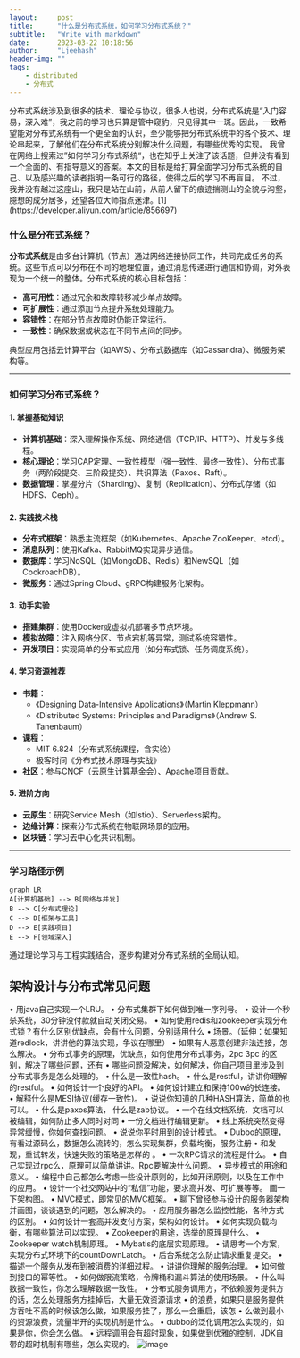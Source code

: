 ```yaml
---
layout:     post
title:      "什么是分布式系统，如何学习分布式系统？"
subtitle:   "Write with markdown"
date:       2023-03-22 10:18:56
author:     "Ljeehash"
header-img: ""
tags:
    - distributed
    - 分布式
---
```


<think>
分布式系统涉及到很多的技术、理论与协议，很多人也说，分布式系统是“入门容易，深入难”，我之前的学习也只算是管中窥豹，只见得其中一斑。因此，一致希望能对分布式系统有一个更全面的认识，至少能够把分布式系统中的各个技术、理论串起来，了解他们在分布式系统分别解决什么问题，有哪些优秀的实现。
我曾在网络上搜索过”如何学习分布式系统“，也在知乎上关注了该话题，但并没有看到一个全面的、有指导意义的答案。本文的目标是给打算全面学习分布式系统的自己、以及感兴趣的读者指明一条可行的路径，使得之后的学习不再盲目。
不过，我并没有越过这座山，我只是站在山前，从前人留下的痕迹揣测山的全貌与沟壑，臆想的成分居多，还望各位大师指点迷津。[1](https://developer.aliyun.com/article/856697)
</think>

### 什么是分布式系统？
**分布式系统**是由多台计算机（节点）通过网络连接协同工作，共同完成任务的系统。这些节点可以分布在不同的地理位置，通过消息传递进行通信和协调，对外表现为一个统一的整体。分布式系统的核心目标包括：

- **高可用性**：通过冗余和故障转移减少单点故障。
- **可扩展性**：通过添加节点提升系统处理能力。
- **容错性**：在部分节点故障时仍能正常运行。
- **一致性**：确保数据或状态在不同节点间的同步。

典型应用包括云计算平台（如AWS）、分布式数据库（如Cassandra）、微服务架构等。

---

### 如何学习分布式系统？
#### 1. **掌握基础知识**
   - **计算机基础**：深入理解操作系统、网络通信（TCP/IP、HTTP）、并发与多线程。
   - **核心理论**：学习CAP定理、一致性模型（强一致性、最终一致性）、分布式事务（两阶段提交、三阶段提交）、共识算法（Paxos、Raft）。
   - **数据管理**：掌握分片（Sharding）、复制（Replication）、分布式存储（如HDFS、Ceph）。

#### 2. **实践技术栈**
   - **分布式框架**：熟悉主流框架（如Kubernetes、Apache ZooKeeper、etcd）。
   - **消息队列**：使用Kafka、RabbitMQ实现异步通信。
   - **数据库**：学习NoSQL（如MongoDB、Redis）和NewSQL（如CockroachDB）。
   - **微服务**：通过Spring Cloud、gRPC构建服务化架构。

#### 3. **动手实验**
   - **搭建集群**：使用Docker或虚拟机部署多节点环境。
   - **模拟故障**：注入网络分区、节点宕机等异常，测试系统容错性。
   - **开发项目**：实现简单的分布式应用（如分布式锁、任务调度系统）。

#### 4. **学习资源推荐**
   - **书籍**：
     - 《Designing Data-Intensive Applications》（Martin Kleppmann）
     - 《Distributed Systems: Principles and Paradigms》（Andrew S. Tanenbaum）
   - **课程**：
     - MIT 6.824（分布式系统课程，含实验）
     - 极客时间《分布式技术原理与实战》
   - **社区**：参与CNCF（云原生计算基金会）、Apache项目贡献。

#### 5. **进阶方向**
   - **云原生**：研究Service Mesh（如Istio）、Serverless架构。
   - **边缘计算**：探索分布式系统在物联网场景的应用。
   - **区块链**：学习去中心化共识机制。

---

### 学习路径示例
```mermaid
graph LR
A[计算机基础] --> B[网络与并发]
B --> C[分布式理论]
C --> D[框架与工具]
D --> E[实践项目]
E --> F[领域深入]
```

通过理论学习与工程实践结合，逐步构建对分布式系统的全局认知。


## 架构设计与分布式常见问题
• 用java自己实现一个LRU。
• 分布式集群下如何做到唯一序列号。
• 设计一个秒杀系统，30分钟没付款就自动关闭交易。
• 如何使用redis和zookeeper实现分布式锁？有什么区别优缺点，会有什么问题，分别适用什么
• 场景。（延伸：如果知道redlock，讲讲他的算法实现，争议在哪里）
• 如果有人恶意创建非法连接，怎么解决。
• 分布式事务的原理，优缺点，如何使用分布式事务，2pc 3pc 的区别，解决了哪些问题，还有
• 哪些问题没解决，如何解决，你自己项目里涉及到分布式事务是怎么处理的。
• 什么是一致性hash。
• 什么是restful，讲讲你理解的restful。
• 如何设计一个良好的API。
• 如何设计建立和保持100w的长连接。
• 解释什么是MESI协议(缓存一致性)。
• 说说你知道的几种HASH算法，简单的也可以。
• 什么是paxos算法， 什么是zab协议。
• 一个在线文档系统，文档可以被编辑，如何防止多人同时对同
• 一份文档进行编辑更新。
• 线上系统突然变得异常缓慢，你如何查找问题。
• 说说你平时用到的设计模式。
• Dubbo的原理，有看过源码么，数据怎么流转的，怎么实现集群，负载均衡，服务注册
• 和发现，重试转发，快速失败的策略是怎样的 。
• 一次RPC请求的流程是什么。
• 自己实现过rpc么，原理可以简单讲讲。Rpc要解决什么问题。
• 异步模式的用途和意义。
• 编程中自己都怎么考虑一些设计原则的，比如开闭原则，以及在工作中的应用。
• 设计一个社交网站中的“私信”功能，要求高并发、可扩展等等。 画一下架构图。
• MVC模式，即常见的MVC框架。
• 聊下曾经参与设计的服务器架构并画图，谈谈遇到的问题，怎么解决的。
• 应用服务器怎么监控性能，各种方式的区别。
• 如何设计一套高并发支付方案，架构如何设计。
• 如何实现负载均衡，有哪些算法可以实现。
• Zookeeper的用途，选举的原理是什么。
• Zookeeper watch机制原理。
• Mybatis的底层实现原理。
• 请思考一个方案，实现分布式环境下的countDownLatch。
• 后台系统怎么防止请求重复提交。
• 描述一个服务从发布到被消费的详细过程。
• 讲讲你理解的服务治理。
• 如何做到接口的幂等性。
• 如何做限流策略，令牌桶和漏斗算法的使用场景。
• 什么叫数据一致性，你怎么理解数据一致性。
• 分布式服务调用方，不依赖服务提供方的话，怎么处理服务方挂掉后，大量无效资源请求
• 的浪费，如果只是服务提供方吞吐不高的时候该怎么做，如果服务挂了，那么一会重启，该怎
• 么做到最小的资源浪费，流量半开的实现机制是什么。
• dubbo的泛化调用怎么实现的，如果是你，你会怎么做。
• 远程调用会有超时现象，如果做到优雅的控制，JDK自带的超时机制有哪些，怎么实现的。
![image](https://github.com/user-attachments/assets/175f74f9-5d8c-4245-b999-7c4569e00ea2)

